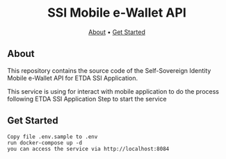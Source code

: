 <h1 align="center">
    SSI Mobile e-Wallet API
</h1>

<p align="center">
  <a href="#about">About</a> •
  <a href="#get-started">Get Started</a>
</p>

## About

This repository contains the source code of the Self-Sovereign Identity Mobile e-Wallet API for ETDA SSI Application. 

This service is using for interact with mobile application to do the process following ETDA SSI Application
Step to start the service

## Get Started

    Copy file .env.sample to .env
    run docker-compose up -d
    you can access the service via http://localhost:8084
